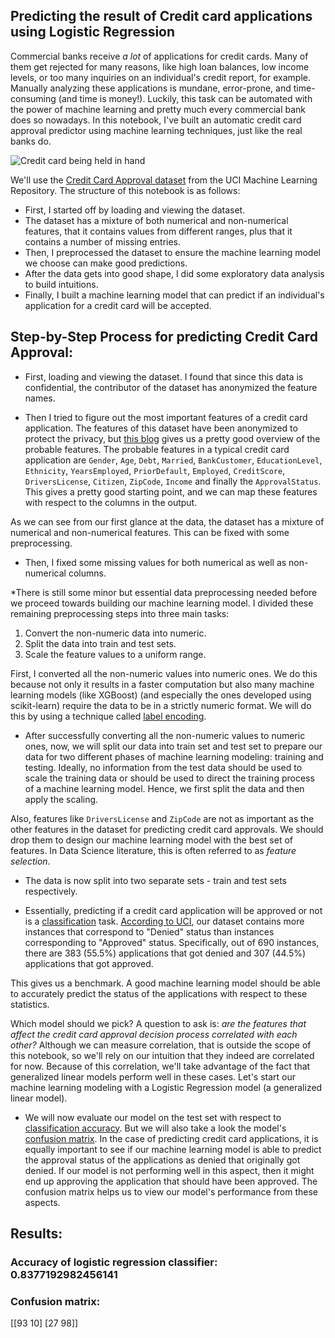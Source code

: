 ## Predicting the result of Credit card applications using Logistic Regression

<p>Commercial banks receive <em>a lot</em> of applications for credit cards. Many of them get rejected for many reasons, like high loan balances, low income levels, or too many inquiries on an individual's credit report, for example. Manually analyzing these applications is mundane, error-prone, and time-consuming (and time is money!). Luckily, this task can be automated with the power of machine learning and pretty much every commercial bank does so nowadays. In this notebook, I've built an automatic credit card approval predictor using machine learning techniques, just like the real banks do.</p>
<p><img src="https://assets.datacamp.com/production/project_558/img/credit_card.jpg" alt="Credit card being held in hand"></p>
<p>We'll use the <a href="http://archive.ics.uci.edu/ml/datasets/credit+approval">Credit Card Approval dataset</a> from the UCI Machine Learning Repository. The structure of this notebook is as follows:</p>
<ul>
<li>First, I started off by loading and viewing the dataset.</li>
<li>The dataset has a mixture of both numerical and non-numerical features, that it contains values from different ranges, plus that it contains a number of missing entries.</li>
<li>Then, I preprocessed the dataset to ensure the machine learning model we choose can make good predictions.</li>
<li>After the data gets into good shape, I did some exploratory data analysis to build intuitions.</li>
<li>Finally, I built a machine learning model that can predict if an individual's application for a credit card will be accepted.</li>
</ul>

## Step-by-Step Process for predicting Credit Card Approval:
* First, loading and viewing the dataset. I found that since this data is confidential, the contributor of the dataset has anonymized the feature names.

* Then I tried to figure out the most important features of a credit card application. The features of this dataset have been anonymized to protect the privacy, but <a href="http://rstudio-pubs-static.s3.amazonaws.com/73039_9946de135c0a49daa7a0a9eda4a67a72.html">this blog</a> gives us a pretty good overview of the probable features. The probable features in a typical credit card application are <code>Gender</code>, <code>Age</code>, <code>Debt</code>, <code>Married</code>, <code>BankCustomer</code>, <code>EducationLevel</code>, <code>Ethnicity</code>, <code>YearsEmployed</code>, <code>PriorDefault</code>, <code>Employed</code>, <code>CreditScore</code>, <code>DriversLicense</code>, <code>Citizen</code>, <code>ZipCode</code>, <code>Income</code> and finally the <code>ApprovalStatus</code>. This gives a pretty good starting point, and we can map these features with respect to the columns in the output.   </p>
<p>As we can see from our first glance at the data, the dataset has a mixture of numerical and non-numerical features. This can be fixed with some preprocessing.

* Then, I fixed some missing values for both numerical as well as non-numerical columns.

*There is still some minor but essential data preprocessing needed before we proceed towards building our machine learning model. I divided these remaining preprocessing steps into three main tasks:
<ol>
<li>Convert the non-numeric data into numeric.</li>
<li>Split the data into train and test sets. </li>
<li>Scale the feature values to a uniform range.</li>
</ol>
<p>First, I converted all the non-numeric values into numeric ones. We do this because not only it results in a faster computation but also many machine learning models (like XGBoost) (and especially the ones developed using scikit-learn) require the data to be in a strictly numeric format. We will do this by using a technique called <a href="http://scikit-learn.org/stable/modules/generated/sklearn.preprocessing.LabelEncoder.html">label encoding</a>.</p>

* After successfully converting all the non-numeric values to numeric ones, now, we will split our data into train set and test set to prepare our data for two different phases of machine learning modeling: training and testing. Ideally, no information from the test data should be used to scale the training data or should be used to direct the training process of a machine learning model. Hence, we first split the data and then apply the scaling.
<p>Also, features like <code>DriversLicense</code> and <code>ZipCode</code> are not as important as the other features in the dataset for predicting credit card approvals. We should drop them to design our machine learning model with the best set of features. In Data Science literature, this is often referred to as <em>feature selection</em>. </p>

* The data is now split into two separate sets - train and test sets respectively.

* <p>Essentially, predicting if a credit card application will be approved or not is a <a href="https://en.wikipedia.org/wiki/Statistical_classification">classification</a> task. <a href="http://archive.ics.uci.edu/ml/machine-learning-databases/credit-screening/crx.names">According to UCI</a>, our dataset contains more instances that correspond to "Denied" status than instances corresponding to "Approved" status. Specifically, out of 690 instances, there are 383 (55.5%) applications that got denied and 307 (44.5%) applications that got approved. </p>
<p>This gives us a benchmark. A good machine learning model should be able to accurately predict the status of the applications with respect to these statistics.</p>
<p>Which model should we pick? A question to ask is: <em>are the features that affect the credit card approval decision process correlated with each other?</em> Although we can measure correlation, that is outside the scope of this notebook, so we'll rely on our intuition that they indeed are correlated for now. Because of this correlation, we'll take advantage of the fact that generalized linear models perform well in these cases. Let's start our machine learning modeling with a Logistic Regression model (a generalized linear model).</p>

* <p>We will now evaluate our model on the test set with respect to <a href="https://developers.google.com/machine-learning/crash-course/classification/accuracy">classification accuracy</a>. But we will also take a look the model's <a href="http://www.dataschool.io/simple-guide-to-confusion-matrix-terminology/">confusion matrix</a>. In the case of predicting credit card applications, it is equally important to see if our machine learning model is able to predict the approval status of the applications as denied that originally got denied. If our model is not performing well in this aspect, then it might end up approving the application that should have been approved. The confusion matrix helps us to view our model's performance from these aspects.  </p>

## Results:

### **Accuracy of logistic regression classifier:**  0.8377192982456141
### **Confusion matrix:**
 [[93 10]
 [27 98]]